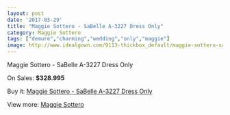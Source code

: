 ```yaml
---
layout: post
date: '2017-03-29'
title: "Maggie Sottero - SaBelle A-3227 Dress Only"
category: Maggie Sottero
tags: ["demure","charming","wedding","only","maggie"]
image: http://www.idealgown.com/9113-thickbox_default/maggie-sottero-sabelle-a-3227-dress-only.jpg
---
```

Maggie Sottero - SaBelle A-3227 Dress Only

On Sales: **$328.995**
<a href="https://www.idealgown.com/en/maggie-sottero/3811-maggie-sottero-sabelle-a-3227-dress-only.html"><amp-img layout="responsive" width="600" height="600" src="//www.idealgown.com/9113-thickbox_default/maggie-sottero-sabelle-a-3227-dress-only.jpg" alt="Maggie Sottero - SaBelle A-3227 Dress Only 0" /></a>
<a href="https://www.idealgown.com/en/maggie-sottero/3811-maggie-sottero-sabelle-a-3227-dress-only.html"><amp-img layout="responsive" width="600" height="600" src="//www.idealgown.com/9114-thickbox_default/maggie-sottero-sabelle-a-3227-dress-only.jpg" alt="Maggie Sottero - SaBelle A-3227 Dress Only 1" /></a>

Buy it: [Maggie Sottero - SaBelle A-3227 Dress Only](https://www.idealgown.com/en/maggie-sottero/3811-maggie-sottero-sabelle-a-3227-dress-only.html "Maggie Sottero - SaBelle A-3227 Dress Only")

View more: [Maggie Sottero](https://www.idealgown.com/en/45-maggie-sottero "Maggie Sottero")